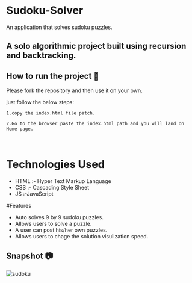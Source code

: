 
# Sudoku-Solver

An application that solves sudoku puzzles.

## A solo algorithmic project built using recursion and backtracking.


## How to run the project 📑

Please fork the repository and then use it on your own.

just follow the below steps:

    1.copy the index.html file patch.

    2.Go to the browser paste the index.html path and you will land on Home page.


<br>

# Technologies Used

- HTML :- Hyper Text Markup Language
- CSS  :- Cascading Style Sheet
- JS :-JavaScript

#Features

- Auto solves 9 by 9 sudoku puzzles.
- Allows users to solve a puzzle.
- A user can post his/her own puzzles.
- Allows users to chage the solution visulization speed.

## Snapshot 📷

![sudoku](https://user-images.githubusercontent.com/77038690/127120886-725b1cdf-5db9-4a8d-bd0c-11d06ebcd5ab.jpg)

